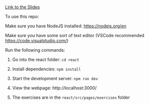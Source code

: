 [Link to the Slides](https://docs.google.com/presentation/d/1nGp7BqQoUifNdl8xCfHi_WqVzccZt74VcZ42-1TbHJs/edit?usp=sharing)

To use this repo:

Make sure you have NodeJS installed: https://nodejs.org/en

Make sure you have some sort of text editor (VSCode recommended https://code.visualstudio.com/)

Run the following commands:

1. Go into the react folder:
   `cd react`

2. Install dependencies:
   `npm install`

3. Start the development server:
   `npm run dev`

4. View the webpage:
   http://localhost:3000/

5. The exercises are in the `react/src/pages/exercises` folder
